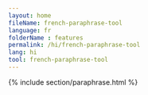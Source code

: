 ```yaml
---
layout: home
fileName: french-paraphrase-tool
language: fr
folderName : features
permalink: /hi/french-paraphrase-tool
lang: hi
tool: french-paraphrase-tool
---
```

{% include section/paraphrase.html %}